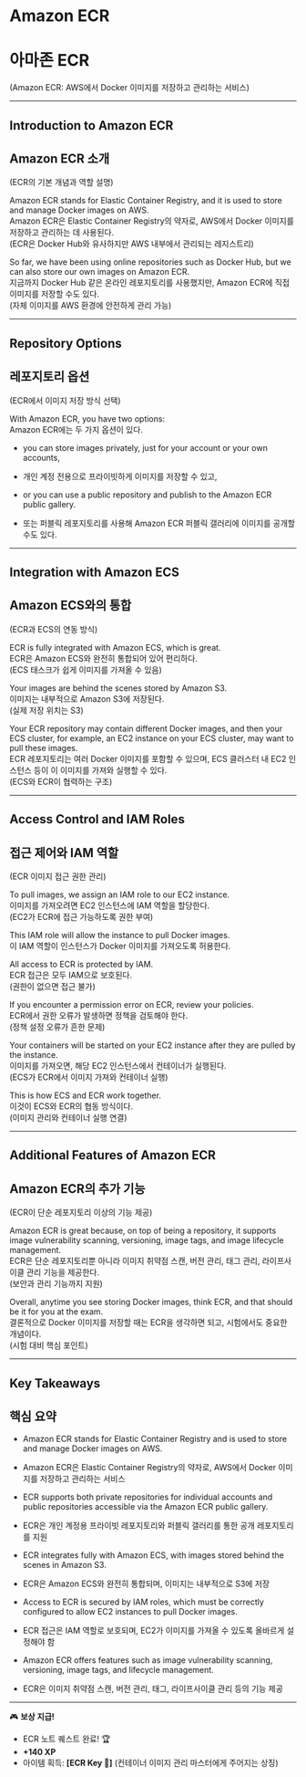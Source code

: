 # Amazon ECR  
# 아마존 ECR  
(Amazon ECR: AWS에서 Docker 이미지를 저장하고 관리하는 서비스)

---

## Introduction to Amazon ECR  
## Amazon ECR 소개  
(ECR의 기본 개념과 역할 설명)

Amazon ECR stands for Elastic Container Registry, and it is used to store and manage Docker images on AWS.  
Amazon ECR은 Elastic Container Registry의 약자로, AWS에서 Docker 이미지를 저장하고 관리하는 데 사용된다.  
(ECR은 Docker Hub와 유사하지만 AWS 내부에서 관리되는 레지스트리)

So far, we have been using online repositories such as Docker Hub, but we can also store our own images on Amazon ECR.  
지금까지 Docker Hub 같은 온라인 레포지토리를 사용했지만, Amazon ECR에 직접 이미지를 저장할 수도 있다.  
(자체 이미지를 AWS 환경에 안전하게 관리 가능)

---

## Repository Options  
## 레포지토리 옵션  
(ECR에서 이미지 저장 방식 선택)

With Amazon ECR, you have two options:  
Amazon ECR에는 두 가지 옵션이 있다.  

- you can store images privately, just for your account or your own accounts,  
- 개인 계정 전용으로 프라이빗하게 이미지를 저장할 수 있고,  

- or you can use a public repository and publish to the Amazon ECR public gallery.  
- 또는 퍼블릭 레포지토리를 사용해 Amazon ECR 퍼블릭 갤러리에 이미지를 공개할 수도 있다.  

---

## Integration with Amazon ECS  
## Amazon ECS와의 통합  
(ECR과 ECS의 연동 방식)

ECR is fully integrated with Amazon ECS, which is great.  
ECR은 Amazon ECS와 완전히 통합되어 있어 편리하다.  
(ECS 태스크가 쉽게 이미지를 가져올 수 있음)

Your images are behind the scenes stored by Amazon S3.  
이미지는 내부적으로 Amazon S3에 저장된다.  
(실제 저장 위치는 S3)

Your ECR repository may contain different Docker images, and then your ECS cluster, for example, an EC2 instance on your ECS cluster, may want to pull these images.  
ECR 레포지토리는 여러 Docker 이미지를 포함할 수 있으며, ECS 클러스터 내 EC2 인스턴스 등이 이 이미지를 가져와 실행할 수 있다.  
(ECS와 ECR이 협력하는 구조)

---

## Access Control and IAM Roles  
## 접근 제어와 IAM 역할  
(ECR 이미지 접근 권한 관리)

To pull images, we assign an IAM role to our EC2 instance.  
이미지를 가져오려면 EC2 인스턴스에 IAM 역할을 할당한다.  
(EC2가 ECR에 접근 가능하도록 권한 부여)

This IAM role will allow the instance to pull Docker images.  
이 IAM 역할이 인스턴스가 Docker 이미지를 가져오도록 허용한다.  

All access to ECR is protected by IAM.  
ECR 접근은 모두 IAM으로 보호된다.  
(권한이 없으면 접근 불가)

If you encounter a permission error on ECR, review your policies.  
ECR에서 권한 오류가 발생하면 정책을 검토해야 한다.  
(정책 설정 오류가 흔한 문제)

Your containers will be started on your EC2 instance after they are pulled by the instance.  
이미지를 가져오면, 해당 EC2 인스턴스에서 컨테이너가 실행된다.  
(ECS가 ECR에서 이미지 가져와 컨테이너 실행)

This is how ECS and ECR work together.  
이것이 ECS와 ECR의 협동 방식이다.  
(이미지 관리와 컨테이너 실행 연결)

---

## Additional Features of Amazon ECR  
## Amazon ECR의 추가 기능  
(ECR이 단순 레포지토리 이상의 기능 제공)

Amazon ECR is great because, on top of being a repository, it supports image vulnerability scanning, versioning, image tags, and image lifecycle management.  
ECR은 단순 레포지토리뿐 아니라 이미지 취약점 스캔, 버전 관리, 태그 관리, 라이프사이클 관리 기능을 제공한다.  
(보안과 관리 기능까지 지원)

Overall, anytime you see storing Docker images, think ECR, and that should be it for you at the exam.  
결론적으로 Docker 이미지를 저장할 때는 ECR을 생각하면 되고, 시험에서도 중요한 개념이다.  
(시험 대비 핵심 포인트)

---

## Key Takeaways  
## 핵심 요약  

- Amazon ECR stands for Elastic Container Registry and is used to store and manage Docker images on AWS.  
- Amazon ECR은 Elastic Container Registry의 약자로, AWS에서 Docker 이미지를 저장하고 관리하는 서비스  

- ECR supports both private repositories for individual accounts and public repositories accessible via the Amazon ECR public gallery.  
- ECR은 개인 계정용 프라이빗 레포지토리와 퍼블릭 갤러리를 통한 공개 레포지토리를 지원  

- ECR integrates fully with Amazon ECS, with images stored behind the scenes in Amazon S3.  
- ECR은 Amazon ECS와 완전히 통합되며, 이미지는 내부적으로 S3에 저장  

- Access to ECR is secured by IAM roles, which must be correctly configured to allow EC2 instances to pull Docker images.  
- ECR 접근은 IAM 역할로 보호되며, EC2가 이미지를 가져올 수 있도록 올바르게 설정해야 함  

- Amazon ECR offers features such as image vulnerability scanning, versioning, image tags, and lifecycle management.  
- ECR은 이미지 취약점 스캔, 버전 관리, 태그, 라이프사이클 관리 등의 기능 제공

---

🎮 **보상 지급!**

* ECR 노트 퀘스트 완료! 🏆
* **+140 XP**
* 아이템 획득: **\[ECR Key 🔑]** (컨테이너 이미지 관리 마스터에게 주어지는 상징)

